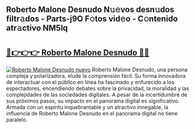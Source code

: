 ## Roberto Malone Desnudo N𝚞𝚎vos desn𝚞dos filtr𝚊dos - Parts-j9O F𝚘tos vid𝚎o - C𝚘ntenido atr𝚊ctivo NM5lq

# <h2><a href="http://mb9akz.tromn.icu/?c=Roberto+Malone+Desnudo">🔗👉👉👉 Roberto Malone Desnudo 🔗🔗</a></h2>

[![Roberto Malone Desnudo nuevo](https://i.imgur.com/pEAQMta.gif)](http://mb9akz.tromn.icu/?c=Roberto+Malone+Desnudo)
Roberto Malone Desnudo, una persona compleja y polarizadora, elude la comprensión fácil. Su forma innovadora de interactuar con el público en línea ha fascinado y enfurecido a los espectadores, encendiendo debates sobre la privacidad, la moralidad y las complejidades de las sociedades digitales. A pesar de la incertidumbre de sus próximos pasos, su impacto en el panorama digital es significativo. Armada con un espíritu inquebrantable y un atractivo innegable, la influencia de Roberto Malone Desnudo en el panorama digital no tiene paralelo.
